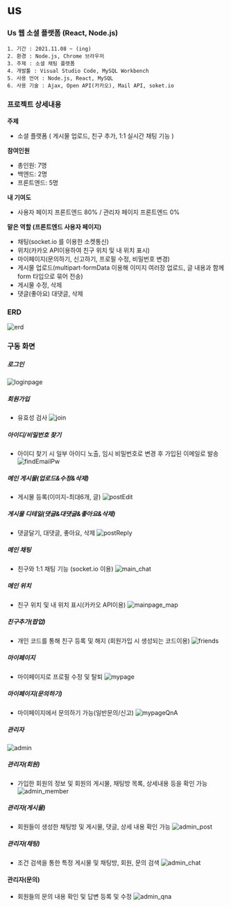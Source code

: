 # us
### Us 웹 소셜 플랫폼 (React, Node.js)

```
1. 기간 : 2021.11.08 ~ (ing)
2. 환경 : Node.js, Chrome 브라우저
3. 주제 : 소셜 채팅 플랫폼
4. 개발툴 : Visual Studio Code, MySQL Workbench
5. 사용 언어 : Node.js, React, MySQL
6. 사용 기술 : Ajax, Open API(카카오), Mail API, soket.io
```

### 프로젝트 상세내용
**주제**
* 소셜 플랫폼 ( 게시물 업로드, 친구 추가, 1:1 실시간 채팅 기능 )

**참여인원**
+ 총인원: 7명
+ 백엔드: 2명
+ 프론트엔드: 5명

**내 기여도**
+ 사용자 페이지 프론트엔드 80% / 관리자 페이지 프론트엔드 0%

**맡은 역할 (프론트엔드 사용자 페이지)**
+ 채팅(socket.io 를 이용한 소켓통신)
+ 위치(카카오 API이용하여 친구 위치 및 내 위치 표시)
+ 마이페이지(문의하기, 신고하기, 프로필 수정, 비밀번호 변경)
+ 게시물 업로드(multipart-formData 이용해 이미지 여러장 업로드, 글 내용과 함께 form 타입으로 묶어 전송)
+ 게시물 수정, 삭제
+ 댓글(좋아요) 대댓글, 삭제

### ERD
![erd](https://user-images.githubusercontent.com/75155418/147924496-f23517bb-a120-42fb-99bd-3d58fecb7567.png)

### 구동 화면
##### 로그인
![loginpage](https://user-images.githubusercontent.com/75155418/146747126-be0c1e0a-a5ed-4161-8087-fad02c7b8370.png)

##### 회원가입
+ 유효성 검사
![join](https://user-images.githubusercontent.com/75155418/147923649-53450fe3-6a37-4a93-96ec-9c1a2802d7c8.gif)

##### 아이디/비밀번호 찾기
+ 아이디 찾기 시 일부 아이디 노출, 임시 비밀번호로 변경 후 가입된 이메일로 발송
![findEmailPw](https://user-images.githubusercontent.com/75155418/147923514-a4b0655e-47fd-4a3b-90c5-53b574eebfcb.gif)

##### 메인 게시물(업로드&수정&삭제)
* 게시물 등록(이미지-최대6개, 글)
![postEdit](https://user-images.githubusercontent.com/75155418/147921380-207e53d2-35a6-4081-8197-6a6600192b72.gif)

##### 게시물 디테일(댓글&대댓글&좋아요&삭제)
* 댓글달기, 대댓글, 좋아요, 삭제
![postReply](https://user-images.githubusercontent.com/75155418/147920700-bb4737da-f1ce-4075-98f2-c6413c8fda1f.gif)

##### 메인 채팅
* 친구와 1:1 채팅 기능 (socket.io 이용)
![main_chat](https://user-images.githubusercontent.com/75155418/146749862-fa85f101-d265-4edf-93d7-3a68684bd034.gif)

##### 메인 위치
+ 친구 위치 및 내 위치 표시(카카오 API이용)
![mainpage_map](https://user-images.githubusercontent.com/75155418/146751025-34bc2a93-6d10-41bc-aa95-9d8a58d4d3dc.gif)

##### 친구추가(팝업)
* 개인 코드를 통해 친구 등록 및 해지 (회원가입 시 생성되는 코드이용)
![friends](https://user-images.githubusercontent.com/75155418/146752451-9ea2a8d5-e184-4b55-889c-c44fa6a7f89c.gif)

##### 마이페이지
* 마이페이지로 프로필 수정 및 탈퇴
![mypage](https://user-images.githubusercontent.com/75155418/145069673-abfc1f3f-bb50-44e9-9a22-01ae606635a3.png)

##### 마이페이지(문의하기)
* 마이페이지에서 문의하기 가능(일반문의/신고)
![mypageQnA](https://user-images.githubusercontent.com/75155418/145070591-a3fdabc1-f77e-46d6-b05e-538c3dfffcfe.png)

##### 관리자
![admin](https://user-images.githubusercontent.com/75155418/145069519-1c291401-f7ed-43c8-9f0c-66e72e68be77.png)

##### 관리자(회원)
+ 가입한 회원의 정보 및 회원의 게시물, 채팅방 목록, 상세내용 등을 확인 가능
![admin_member](https://user-images.githubusercontent.com/75155418/146754218-9c9b7bea-a06a-4814-a76d-cea89f7ca6bb.gif)

##### 관리자(게시물)
+ 회원들이 생성한 채팅방 및 게시물, 댓글, 상세 내용 확인 가능
![admin_post](https://user-images.githubusercontent.com/75155418/146757209-044e5e9a-ff4f-4920-a022-97869abf2e74.gif)

##### 관리자(채팅)
+ 조건 검색을 통한 특정 게시물 및 채팅방, 회원, 문의 검색
![admin_chat](https://user-images.githubusercontent.com/75155418/146757581-f4177159-1d3f-4f21-a8a8-984aa13d5ffe.gif)

#### 관리자(문의)
+ 회원들의 문의 내용 확인 및 답변 등록 및 수정
![admin_qna](https://user-images.githubusercontent.com/75155418/146758802-30ca64a7-a431-49c9-b4ae-5dcaa192aaf1.png)
